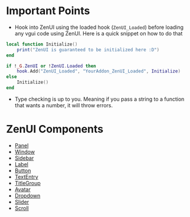 # Important Points
- Hook into ZenUI using the loaded hook (`ZenUI_Loaded`) before loading any vgui code using ZenUI. Here is a quick snippet on how to do that
```lua
local function Initialize()
    print("ZenUI is guaranteed to be initialized here :D")
end

if !_G.ZenUI or !ZenUI.Loaded then
    hook.Add("ZenUI_Loaded", "YourAddon_ZenUI_Loaded", Initialize)
else
    Initialize()
end
```
- Type checking is up to you. Meaning if you pass a string to a function that wants a number, it will throw errors.

# ZenUI Components

- [Panel](./components/panel.md)
- [Window](./components/window.md)
- [Sidebar](./components/sidebar.md)
- [Label](./components/label.md)
- [Button](./components/button.md)
- [TextEntry](./components/textentry.md)
- [TitleGroup](./components/titlegroup.md)
- [Avatar](./components/avatar.md)
- [Dropdown](./components/dropdown.md)
- [Slider](./components/slider.md)
- [Scroll](./components/scroll.md)